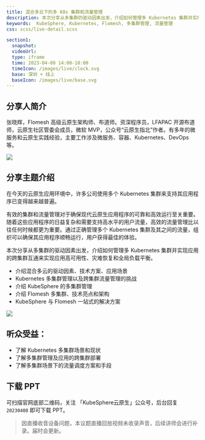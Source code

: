 ```yaml
---
title: 混合多云下的多 K8s 集群和流量管理
description: 本次分享从多集群的驱动因素出发，介绍如何管理多 Kubernetes 集群并实现应用的跨集群互通来实现应用高可用性、灾难恢复和全局负载平衡。
keywords:  KubeSphere, Kubernetes, Flomesh, 多集群管理, 流量管理
css: scss/live-detail.scss

section1:
  snapshot: 
  videoUrl: 
  type: iframe
  time: 2023-04-08 14:00-18:00
  timeIcon: /images/live/clock.svg
  base: 深圳 + 线上
  baseIcon: /images/live/base.svg
---
```


## 分享人简介

张晓辉，Flomesh 高级云原生架构师、布道师。资深程序员，LFAPAC 开源布道师，云原生社区管委会成员，微软 MVP，公众号“云原生指北”作者。有多年的微服务和云原生实践经验，主要工作涉及微服务、容器、Kubernetes、DevOps 等。

![](https://pek3b.qingstor.com/kubesphere-community/images/kubesphere-meetup-shenzhen-20230408-zhangxiaohui.JPG)

## 分享主题介绍

在今天的云原生应用环境中，许多公司使用多个 Kubernetes 集群来支持其应用程序已变得越来越普遍。

有效的集群和流量管理对于确保现代云原生应用程序的可靠和高效运行至关重要。随着这些应用程序的日益复杂和需要支持高水平的用户流量，高效的流量管理比以往任何时候都更为重要。通过正确管理多个 Kubernetes 集群及其之间的流量，组织可以确保其应用程序顺畅运行，用户获得最佳的体验。

本次分享从多集群的驱动因素出发，介绍如何管理多 Kubernetes 集群并实现应用的跨集群互通来实现应用高可用性、灾难恢复和全局负载平衡。
- 介绍混合多云的驱动因素、技术方案、应用场景
- Kubernetes 多集群管理以及跨集群流量管理的挑战
- 介绍 KubeSphere 的多集群管理
- 介绍 Flomesh 多集群、技术亮点和架构
- KubeSphere 与 Flomesh 一站式的解决方案

![](https://pek3b.qingstor.com/kubesphere-community/images/kubesphere-meetup-shenzhen-zhangxiaohui.png)

## 听众受益：

- 了解 Kubernetes 多集群场景和现状
- 了解多集群管理及应用的跨集群部署
- 了解多集群场景下的流量调度方案和手段

## 下载 PPT

可扫描官网底部二维码，关注 「KubeSphere云原生」公众号，后台回复 `20230408` 即可下载 PPT。

> 因直播收音设备问题，本议题直播回放视频未收录声音，后续讲师会进行补录。届时会更新。